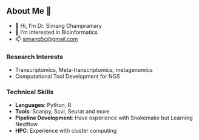 ## About Me 👋
- 👋 Hi, I’m Dr. Simang Champramary
- 👀 I’m interested in Bioinformatics
- 📫 simang5c@gmail.com

### Research Interests
- Transcriptomics, Meta-transcriptomics, metagenomics
- Computational Tool Development for NGS

### Technical Skills
- **Languages**: Python, R
- **Tools**: Scanpy, ScvI, Seurat and more
- **Pipeline Development**: Have experience with Snakemake but Learning Nextflow
- **HPC**: Experience with cluster computing

<!---
I love coding in R and python. I use both R and python routinely for my data analysis and automating boring tasks. Please feel free to write me for any collaboration
--->



